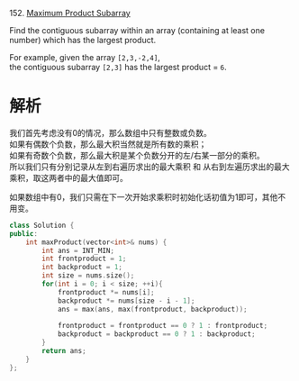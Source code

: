 152\. [Maximum Product Subarray](https://leetcode.com/problems/maximum-product-subarray/#/description)

Find the contiguous subarray within an array (containing at least one number) which has the largest product.

For example, given the array `[2,3,-2,4]`,  
the contiguous subarray `[2,3]` has the largest product = `6`.

# 解析
我们首先考虑没有0的情况，那么数组中只有整数或负数。  
如果有偶数个负数，那么最大积当然就是所有数的乘积；  
如果有奇数个负数，那么最大积是某个负数分开的左/右某一部分的乘积。  
所以我们只有分别记录从左到右遍历求出的最大乘积 和 从右到左遍历求出的最大乘积，取这两者中的最大值即可。

如果数组中有0，我们只需在下一次开始求乘积时初始化话初值为1即可，其他不用变。

```cpp
class Solution {
public:
    int maxProduct(vector<int>& nums) {
        int ans = INT_MIN;
        int frontproduct = 1;
        int backproduct = 1;
        int size = nums.size();
        for(int i = 0; i < size; ++i){
            frontproduct *= nums[i];
            backproduct *= nums[size - i - 1];
            ans = max(ans, max(frontproduct, backproduct));
            
            frontproduct = frontproduct == 0 ? 1 : frontproduct;
            backproduct = backproduct == 0 ? 1 : backproduct;
        }
        return ans;
    }
};
```
